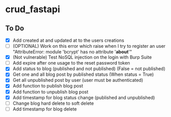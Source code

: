 # crud_fastapi

## To Do
- [x] Add created at and updated at to the users creations
- [ ] (OPTIONAL) Work on this error which raise when I try to register an user "AttributeError: module 'bcrypt' has no attribute '__about__'"
- [x] (Not vulnerable) Test NoSQL injection on the login with Burp Suite
- [ ] Add expire after one usage to the reset password token
- [x] Add status to blog (published and not published) (False = not published)
- [x] Get one and all blog post by published status (When status = True)
- [x] Get all unpublished post by user (user must be authenticated)
- [x] Add function to publish blog post
- [x] Add function to unpublish blog post
- [x] Add timestamp for blog status change (published and unpublished)
- [ ] Change blog hard delete to soft delete
- [ ] Add timestamp for blog delete